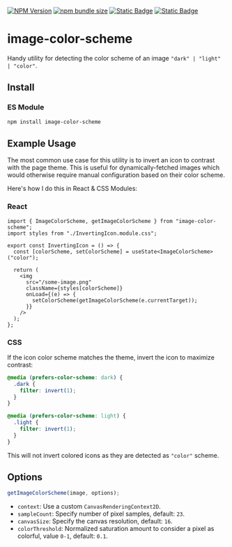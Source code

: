 [![NPM Version](https://img.shields.io/npm/v/image-color-scheme?logo=npm&label=%20&labelColor=%23cb0000&color=%23cb0000)](https://www.npmjs.com/package/image-color-scheme)
[![npm bundle size](https://img.shields.io/bundlephobia/minzip/image-color-scheme?labelColor=%2322212C&color=%238aff80)](https://bundlephobia.com/package/image-color-scheme)
[![Static Badge](https://img.shields.io/badge/Made_by_James_Warner-000000?logo=data%3Aimage%2Fsvg%2Bxml%3Bbase64%2CPHN2ZyB4bWxucz0iaHR0cDovL3d3dy53My5vcmcvMjAwMC9zdmciIGhlaWdodD0iMjBweCIgdmlld0JveD0iMCAtOTYwIDk2MCA5NjAiIHdpZHRoPSIyMHB4IiBmaWxsPSIjZThlYWVkIj48cGF0aCBkPSJNNDgwLTQ4MHEtNjAgMC0xMDItNDJ0LTQyLTEwMnEwLTYwIDQyLTEwMnQxMDItNDJxNjAgMCAxMDIgNDJ0NDIgMTAycTAgNjAtNDIgMTAydC0xMDIgNDJaTTE5Mi0xOTJ2LTk2cTAtMjMgMTIuNS00My41VDIzOS0zNjZxNTUtMzIgMTE2LjUtNDlUNDgwLTQzMnE2MyAwIDEyNC41IDE3VDcyMS0zNjZxMjIgMTMgMzQuNSAzNHQxMi41IDQ0djk2SDE5MloiLz48L3N2Zz4%3D)](https://jmswrnr.com/)
[![Static Badge](https://img.shields.io/badge/Buy_Me_A_Coffee-FFDD00?logo=buymeacoffee&logoColor=000)](https://buymeacoffee.com/jmswrnr)

# image-color-scheme

Handy utility for detecting the color scheme of an image `"dark" | "light" | "color"`.

## Install

### ES Module

```bash
npm install image-color-scheme
```

## Example Usage

The most common use case for this utility is to invert an icon to contrast with the page theme. This is useful for dynamically-fetched images which would otherwise require manual configuration based on their color scheme. 

Here's how I do this in React & CSS Modules:

### React

```tsx
import { ImageColorScheme, getImageColorScheme } from "image-color-scheme";
import styles from "./InvertingIcon.module.css";

export const InvertingIcon = () => {
  const [colorScheme, setColorScheme] = useState<ImageColorScheme>("color");

  return (
    <img
      src="/some-image.png"
      className={styles[colorScheme]}
      onLoad={(e) => {
        setColorScheme(getImageColorScheme(e.currentTarget));
      }}
    />
  );
};
```

### CSS

If the icon color scheme matches the theme, invert the icon to maximize contrast:

```css
@media (prefers-color-scheme: dark) {
  .dark {
    filter: invert(1);
  }
}

@media (prefers-color-scheme: light) {
  .light {
    filter: invert(1);
  }
}
```

This will not invert colored icons as they are detected as `"color"` scheme.

## Options

```ts
getImageColorScheme(image, options);
```

- `context`: Use a custom `CanvasRenderingContext2D`.
- `sampleCount`: Specify number of pixel samples, default: `23`.
- `canvasSize`: Specify the canvas resolution, default: `16`.
- `colorThreshold`: Normalized saturation amount to consider a pixel as colorful, value `0-1`, default: `0.1`.

